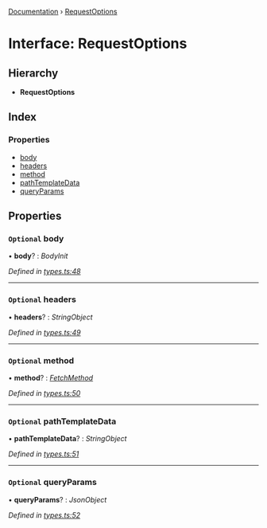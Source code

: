 [Documentation](../README.md) › [RequestOptions](requestoptions.md)

# Interface: RequestOptions

## Hierarchy

* **RequestOptions**

## Index

### Properties

* [body](requestoptions.md#optional-body)
* [headers](requestoptions.md#optional-headers)
* [method](requestoptions.md#optional-method)
* [pathTemplateData](requestoptions.md#optional-pathtemplatedata)
* [queryParams](requestoptions.md#optional-queryparams)

## Properties

### `Optional` body

• **body**? : *BodyInit*

*Defined in [types.ts:48](https://github.com/dylanaubrey/getta/blob/e2378d7/src/types.ts#L48)*

___

### `Optional` headers

• **headers**? : *StringObject*

*Defined in [types.ts:49](https://github.com/dylanaubrey/getta/blob/e2378d7/src/types.ts#L49)*

___

### `Optional` method

• **method**? : *[FetchMethod](../README.md#fetchmethod)*

*Defined in [types.ts:50](https://github.com/dylanaubrey/getta/blob/e2378d7/src/types.ts#L50)*

___

### `Optional` pathTemplateData

• **pathTemplateData**? : *StringObject*

*Defined in [types.ts:51](https://github.com/dylanaubrey/getta/blob/e2378d7/src/types.ts#L51)*

___

### `Optional` queryParams

• **queryParams**? : *JsonObject*

*Defined in [types.ts:52](https://github.com/dylanaubrey/getta/blob/e2378d7/src/types.ts#L52)*
